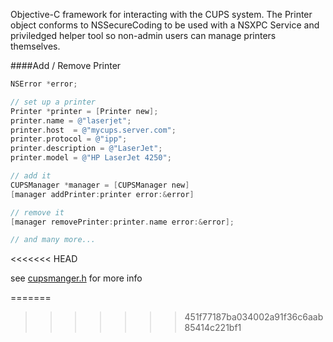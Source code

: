 Objective-C framework for interacting with the CUPS system.
The Printer object conforms to NSSecureCoding to be used
with a NSXPC Service and priviledged helper tool so non-admin
users can manage printers themselves.

####Add / Remove Printer
``` Objective-c
NSError *error;

// set up a printer
Printer *printer = [Printer new];
printer.name = @"laserjet";
printer.host  = @"mycups.server.com";
printer.protocol = @"ipp";
printer.description = @"LaserJet";
printer.model = @"HP LaserJet 4250";

// add it
CUPSManager *manager = [CUPSManager new]
[manager addPrinter:printer error:&error]

// remove it
[manager removePrinter:printer.name error:&error];

// and many more...
```
<<<<<<< HEAD

see [cupsmanger.h] for more info


[cupsmanger.h]:./Objective-CUPS/CUPSManager.h
=======
>>>>>>> 451f77187ba034002a91f36c6aab85414c221bf1
